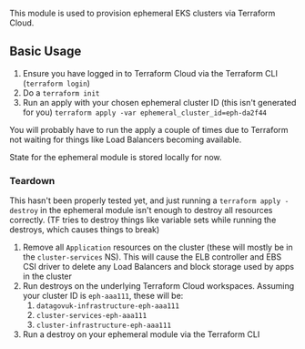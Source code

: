 This module is used to provision ephemeral EKS clusters via Terraform Cloud.

## Basic Usage

1. Ensure you have logged in to Terraform Cloud via the Terraform CLI (`terraform login`)
2. Do a `terraform init`
3. Run an apply with your chosen ephemeral cluster ID (this isn't generated for you)
   `terraform apply -var ephemeral_cluster_id=eph-da2f44`

You will probably have to run the apply a couple of times due to Terraform not waiting for
things like Load Balancers becoming available.

State for the ephemeral module is stored locally for now.

### Teardown

This hasn't been properly tested yet, and just running a `terraform apply -destroy` in the ephemeral module
isn't enough to destroy all resources correctly. (TF tries to destroy things like variable sets while running the destroys, which causes things to break)

1. Remove all `Application` resources on the cluster (these will mostly be in the `cluster-services` NS). This will cause the ELB controller and EBS CSI driver to delete any Load Balancers and block storage used by apps in the cluster
2. Run destroys on the underlying Terraform Cloud workspaces. Assuming your cluster ID is `eph-aaa111`, these will be:
   1. `datagovuk-infrastructure-eph-aaa111`
   2. `cluster-services-eph-aaa111`
   3. `cluster-infrastructure-eph-aaa111`
3. Run a destroy on your ephemeral module via the Terraform CLI
